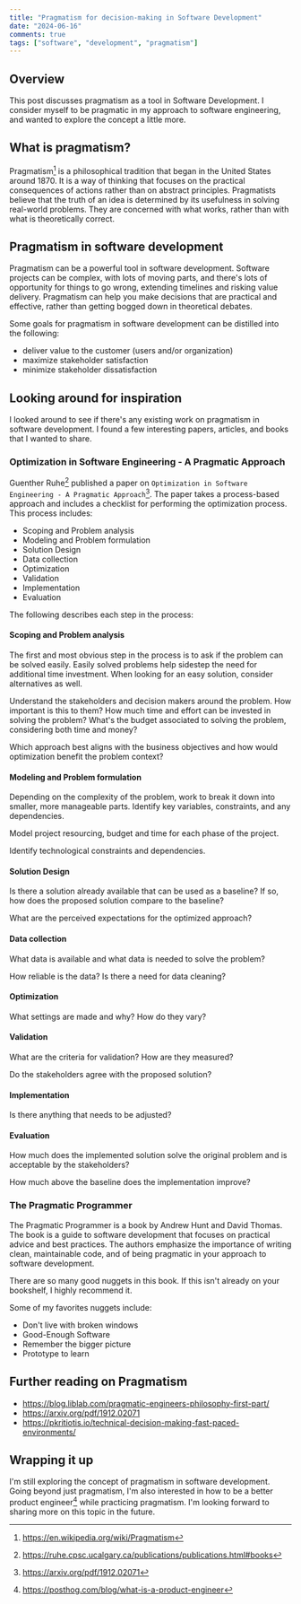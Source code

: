 ```yaml
---
title: "Pragmatism for decision-making in Software Development"
date: "2024-06-16"
comments: true
tags: ["software", "development", "pragmatism"]
---
```


## Overview

This post discusses pragmatism as a tool in Software Development. I consider myself to be pragmatic in my approach to
software engineering, and wanted to explore the concept a little more.

## What is pragmatism?

Pragmatism[^1] is a philosophical tradition that began in the United States around 1870. It is a way of thinking that
focuses on the practical consequences of actions rather than on abstract principles. Pragmatists believe that the truth
of an idea is determined by its usefulness in solving real-world problems. They are concerned with what works, rather
than with what is theoretically correct.

## Pragmatism in software development

Pragmatism can be a powerful tool in software development. Software projects can be complex, with lots of moving parts,
and there's lots of opportunity for things to go wrong, extending timelines and risking value delivery. Pragmatism can
help you make decisions that are practical and effective, rather than getting bogged down in theoretical debates.

Some goals for pragmatism in software development can be distilled into the following:

* deliver value to the customer (users and/or organization)
* maximize stakeholder satisfaction
* minimize stakeholder dissatisfaction

## Looking around for inspiration

I looked around to see if there's any existing work on pragmatism in software development. I found a few interesting
papers, articles, and books that I wanted to share.

### Optimization in Software Engineering - A Pragmatic Approach

Guenther Ruhe[^2] published a paper on `Optimization in Software Engineering - A Pragmatic Approach`[^3]. The paper
takes a process-based approach and includes a checklist for performing the optimization process. This process includes:

* Scoping and Problem analysis
* Modeling and Problem formulation
* Solution Design
* Data collection
* Optimization
* Validation
* Implementation
* Evaluation

The following describes each step in the process:

#### Scoping and Problem analysis

The first and most obvious step in the process is to ask if the problem can be solved easily. Easily solved problems
help sidestep the need for additional time investment.  When looking for an easy solution, consider alternatives as
well.

Understand the stakeholders and decision makers around the problem. How important is this to them? How much time and
effort can be invested in solving the problem? What's the budget associated to solving the problem, considering both time
and money?

Which approach best aligns with the business objectives and how would optimization benefit the problem context?

#### Modeling and Problem formulation

Depending on the complexity of the problem, work to break it down into smaller, more manageable parts. Identify key
variables, constraints, and any dependencies.

Model project resourcing, budget and time for each phase of the project.

Identify technological constraints and dependencies.

#### Solution Design

Is there a solution already available that can be used as a baseline? If so, how does the proposed solution compare to
the baseline?

What are the perceived expectations for the optimized approach?

#### Data collection

What data is available and what data is needed to solve the problem?

How reliable is the data? Is there a need for data cleaning?

#### Optimization

What settings are made and why? How do they vary?

#### Validation

What are the criteria for validation? How are they measured?

Do the stakeholders agree with the proposed solution?

#### Implementation

Is there anything that needs to be adjusted?

#### Evaluation

How much does the implemented solution solve the original problem and is acceptable by the stakeholders?

How much above the baseline does the implementation improve?

### The Pragmatic Programmer

The Pragmatic Programmer is a book by Andrew Hunt and David Thomas. The book is a guide to software development that
focuses on practical advice and best practices. The authors emphasize the importance of writing clean, maintainable
code, and of being pragmatic in your approach to software development.

There are so many good nuggets in this book.  If this isn't already on your bookshelf, I highly recommend it.

Some of my favorites nuggets include:

* Don't live with broken windows
* Good-Enough Software
* Remember the bigger picture
* Prototype to learn

## Further reading on Pragmatism

* https://blog.liblab.com/pragmatic-engineers-philosophy-first-part/
* https://arxiv.org/pdf/1912.02071
* https://pkritiotis.io/technical-decision-making-fast-paced-environments/

## Wrapping it up

I'm still exploring the concept of pragmatism in software development.  Going beyond just pragmatism, I'm also interested
in how to be a better product engineer[^4] while practicing pragmatism. I'm looking forward to sharing more on this topic
in the future.

[^1]: https://en.wikipedia.org/wiki/Pragmatism
[^2]: https://ruhe.cpsc.ucalgary.ca/publications/publications.html#books
[^3]: https://arxiv.org/pdf/1912.02071
[^4]: https://posthog.com/blog/what-is-a-product-engineer
